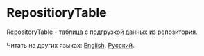 # RepositioryTable

RepositoryTable - таблица с подгрузкой данных из репозитория.

Читать на других языках: [English](README.md), [Русский](README.ru.md).

